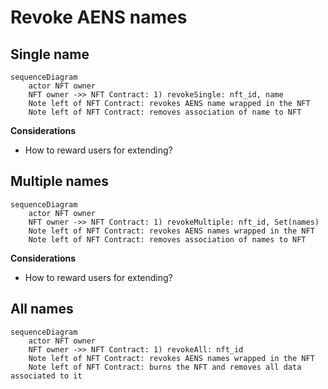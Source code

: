 # Revoke AENS names

## Single name

```mermaid
sequenceDiagram
    actor NFT owner
    NFT owner ->> NFT Contract: 1) revokeSingle: nft_id, name
    Note left of NFT Contract: revokes AENS name wrapped in the NFT
    Note left of NFT Contract: removes association of name to NFT
```

**Considerations**

- How to reward users for extending?

## Multiple names

```mermaid
sequenceDiagram
    actor NFT owner
    NFT owner ->> NFT Contract: 1) revokeMultiple: nft_id, Set(names)
    Note left of NFT Contract: revokes AENS names wrapped in the NFT
    Note left of NFT Contract: removes association of names to NFT
```

**Considerations**

- How to reward users for extending?

## All names

```mermaid
sequenceDiagram
    actor NFT owner
    NFT owner ->> NFT Contract: 1) revokeAll: nft_id
    Note left of NFT Contract: revokes AENS names wrapped in the NFT
    Note left of NFT Contract: burns the NFT and removes all data associated to it
```
